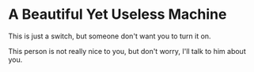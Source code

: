 # A Beautiful Yet Useless Machine

This is just a switch, but someone don't want you to turn it on.

This person is not really nice to you, but don't worry, I'll talk to him about you.
